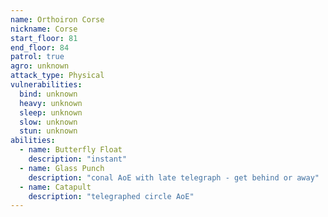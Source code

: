 ```yaml
---
name: Orthoiron Corse
nickname: Corse
start_floor: 81
end_floor: 84
patrol: true
agro: unknown
attack_type: Physical
vulnerabilities:
  bind: unknown
  heavy: unknown
  sleep: unknown
  slow: unknown
  stun: unknown
abilities:
  - name: Butterfly Float
    description: "instant"
  - name: Glass Punch
    description: "conal AoE with late telegraph - get behind or away"
  - name: Catapult
    description: "telegraphed circle AoE"
---
```

